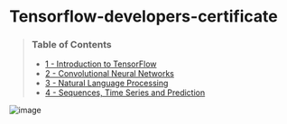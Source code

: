 # Tensorflow-developers-certificate

> ### Table of Contents
> - [1 - Introduction to TensorFlow]()
> - [2 - Convolutional Neural Networks ]()
> - [3 - Natural Language Processing]()
> - [4 - Sequences, Time Series and Prediction](https://github.com/ttobaegi/Tensorflow-developers-certificate/blob/main/Sequences-Time-Series-and-Prediction.md)


![image](https://api.accredible.com/v1/frontend/credential_website_embed_image/certificate/40612607)
